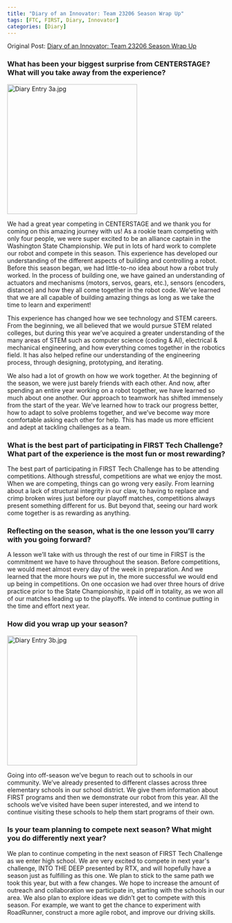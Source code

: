 ```yaml
---
title: "Diary of an Innovator: Team 23206 Season Wrap Up"
tags: [FTC, FIRST, Diary, Innovator]
categories: [Diary]
---
```

Original Post: [Diary of an Innovator: Team 23206 Season Wrap Up](https://firsttechchallenge.blogspot.com/2024/05/diary-of-innovator-team-23206-season.html)

### What has been your biggest surprise from CENTERSTAGE? What will you take away from the experience?

<img src="/images/posts/Diary Entry 3a.jpg" vertical-align="-moz-middle-with-baseline" alt="Diary Entry 3a.jpg" width="300" />

We had a great year competing in CENTERSTAGE and we thank you for coming on this amazing journey with us! As a rookie team competing with only four people, we were super excited to be an alliance captain in the Washington State Championship. We put in lots of hard work to complete our robot and compete in this season. This experience has developed our understanding of the different aspects of building and controlling a robot. Before this season began, we had little-to-no idea about how a robot truly worked. In the process of building one, we have gained an understanding of actuators and mechanisms (motors, servos, gears, etc.), sensors (encoders, distance) and how they all come together in the robot code. We’ve learned that we are all capable of building amazing things as long as we take the time to learn and experiment!

This experience has changed how we see technology and STEM careers. From the beginning, we all believed that we would pursue STEM related colleges, but during this year we’ve acquired a greater understanding of the many areas of STEM such as computer science (coding & AI), electrical & mechanical engineering, and how everything comes together in the robotics field. It has also helped refine our understanding of the engineering process, through designing, prototyping, and iterating.

We also had a lot of growth on how we work together. At the beginning of the season, we were just barely friends with each other. And now, after spending an entire year working on a robot together, we have learned so much about one another. Our approach to teamwork has shifted immensely from the start of the year. We’ve learned how to track our progress better, how to adapt to solve problems together, and we’ve become way more comfortable asking each other for help. This has made us more efficient and adept at tackling challenges as a team.

### What is the best part of participating in FIRST Tech Challenge? What part of the experience is the most fun or most rewarding?

The best part of participating in FIRST Tech Challenge has to be attending competitions. Although stressful, competitions are what we enjoy the most. When we are competing, things can go wrong very easily. From learning about a lack of structural integrity in our claw, to having to replace and crimp broken wires just before our playoff matches, competitions always present something different for us. But beyond that, seeing our hard work come together is as rewarding as anything.

### Reflecting on the season, what is the one lesson you’ll carry with you going forward?

A lesson we’ll take with us through the rest of our time in FIRST is the commitment we have to have throughout the season. Before competitions, we would meet almost every day of the week in preparation. And we learned that the more hours we put in, the more successful we would end up being in competitions. On one occasion we had over three hours of drive practice prior to the State Championship, it paid off in totality, as we won all of our matches leading up to the playoffs. We intend to continue putting in the time and effort next year.

### How did you wrap up your season?

<img src="/images/posts/Diary Entry 3b.jpg" vertical-align="-moz-middle-with-baseline" alt="Diary Entry 3b.jpg" width="300" />

Going into off-season we’ve begun to reach out to schools in our community. We’ve already presented to different classes across three elementary schools in our school district. We give them information about FIRST programs and then we demonstrate our robot from this year. All the schools we’ve visited have been super interested, and we intend to continue visiting these schools to help them start programs of their own.

### Is your team planning to compete next season? What might you do differently next year?

We plan to continue competing in the next season of FIRST Tech Challenge as we enter high school. We are very excited to compete in next year's challenge, INTO THE DEEP presented by RTX, and will hopefully have a season just as fulfilling as this one. We plan to stick to the same path we took this year, but with a few changes. We hope to increase the amount of outreach and collaboration we participate in, starting with the schools in our area. We also plan to explore ideas we didn’t get to compete with this season. For example, we want to get the chance to experiment with RoadRunner, construct a more agile robot, and improve our driving skills.